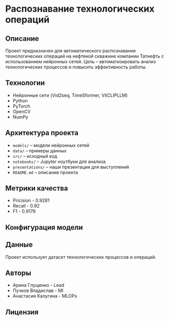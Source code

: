 # Распознавание технологических операций

## Описание
Проект предназначен для автоматического распознавания технологических операций на нефтяной скважине компании Татнефть с использованием нейронных сетей. 
Цель – автоматизировать анализ технологических процессов и повысить эффективность работы.

## Технологии
- Нейронные сети (Vid2seq, TimeSformer, VitCLIPLLM)
- Python
- PyTorch
- OpenCV
- NumPy

## Архитектура проекта
- `models/` – модели нейронных сетей
- `data/` – примеры данных
- `src/` – исходный код
- `notebooks/` – Jupyter ноутбуки для анализа
- `presentations/` – наши презентации для выступлений
- `README.md` – описание проекта

## Метрики качества
- Pricision - 0.9281
- Recall - 0.92
- F1 - 0.9178

## Конфигурация модели


## Данные
Проект использует датасет технологических процессов и операций.

## Авторы
- Арина Глущенко - Lead 
- Пучков Владислав - Ml
- Анастасия Калугина - MLOPs

## Лицензия

